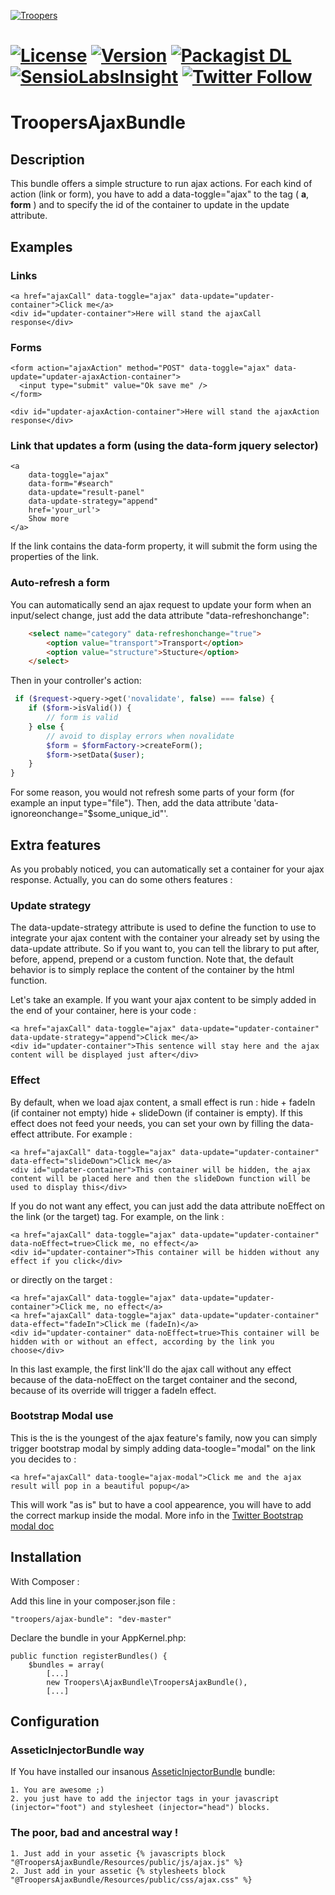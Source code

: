 [![Troopers](https://cloud.githubusercontent.com/assets/618536/18787530/83cf424e-81a3-11e6-8f66-cde3ec5fa82a.png)](http://troopers.agency/?utm_source=AjaxBundle&utm_medium=github&utm_campaign=OpenSource)

[![License](https://img.shields.io/packagist/l/troopers/ajax-bundle.svg)](https://packagist.org/packages/troopers/ajax-bundle)
[![Version](https://img.shields.io/packagist/v/troopers/ajax-bundle.svg)](https://packagist.org/packages/troopers/ajax-bundle)
[![Packagist DL](https://img.shields.io/packagist/dt/troopers/ajax-bundle.svg)](https://packagist.org/packages/troopers/ajax-bundle)
[![SensioLabsInsight](https://insight.sensiolabs.com/projects/aa5263fc-c664-414e-ad50-e20debf15302/mini.png)](https://insight.sensiolabs.com/projects/aa5263fc-c664-414e-ad50-e20debf15302)
[![Twitter Follow](https://img.shields.io/twitter/follow/troopersagency.svg?style=social&label=Follow&style=flat-square)]()
=============

TroopersAjaxBundle
============

## Description

This bundle offers a simple structure to run ajax actions.
For each kind of action (link or form), you have to add a data-toggle="ajax" to the tag ( **a**, **form** ) and to specify the id of the container to update in the update attribute.

## Examples

### Links

    <a href="ajaxCall" data-toggle="ajax" data-update="updater-container">Click me</a>
    <div id="updater-container">Here will stand the ajaxCall response</div>

### Forms

    <form action="ajaxAction" method="POST" data-toggle="ajax" data-update="updater-ajaxAction-container">
      <input type="submit" value="Ok save me" />
    </form>

    <div id="updater-ajaxAction-container">Here will stand the ajaxAction response</div>

### Link that updates a form (using the data-form jquery selector)
    <a
        data-toggle="ajax"
        data-form="#search"
        data-update="result-panel"
        data-update-strategy="append"
        href='your_url'>
        Show more
    </a>
If the link contains the data-form property, it will submit the form using the properties of the link.

### Auto-refresh a form

You can automatically send an ajax request to update your form when an input/select change, just add the data attribute "data-refreshonchange":

```html
    <select name="category" data-refreshonchange="true">
        <option value="transport">Transport</option>
        <option value="structure">Stucture</option>
    </select>
```

Then in your controller's action:

```php
 if ($request->query->get('novalidate', false) === false) {
    if ($form->isValid()) {
        // form is valid
    } else {
        // avoid to display errors when novalidate
        $form = $formFactory->createForm();
        $form->setData($user);
    }
}
```

For some reason, you would not refresh some parts of your form (for example an input type="file"). Then, add the data attribute 'data-ignoreonchange="$some_unique_id"'.

Extra features
---

As you probably noticed, you can automatically set a container for your ajax response. Actually, you can do some others features :

### Update strategy


The data-update-strategy attribute is used to define the function to use to integrate your ajax content with the container your already set by using the data-update attribute. So if you want to, you can tell the library to put after, before, append, prepend or a custom function. Note that, the default behavior is to simply replace the content of the container by the html function.

Let's take an example. If you want your ajax content to be simply added in the end of your container, here is your code :

    <a href="ajaxCall" data-toggle="ajax" data-update="updater-container" data-update-strategy="append">Click me</a>
    <div id="updater-container">This sentence will stay here and the ajax content will be displayed just after</div>


### Effect

By default, when we load ajax content, a small effect is run : hide + fadeIn (if container not empty) hide + slideDown (if container is empty).
If this effect does not feed your needs, you can set your own by filling the data-effect attribute.
For example :

    <a href="ajaxCall" data-toggle="ajax" data-update="updater-container" data-effect="slideDown">Click me</a>
    <div id="updater-container">This container will be hidden, the ajax content will be placed here and then the slideDown function will be used to display this</div>

If you do not want any effect, you can just add the data attribute noEffect on the link (or the target) tag.
For example, on the link :

    <a href="ajaxCall" data-toggle="ajax" data-update="updater-container" data-noEffect=true>Click me, no effect</a>
    <div id="updater-container">This container will be hidden without any effect if you click</div>

or directly on the target :

    <a href="ajaxCall" data-toggle="ajax" data-update="updater-container">Click me, no effect</a>
    <a href="ajaxCall" data-toggle="ajax" data-update="updater-container" data-effect="fadeIn">Click me (fadeIn)</a>
    <div id="updater-container" data-noEffect=true>This container will be hidden with or without an effect, according by the link you choose</div>

In this last example, the first link'll do the ajax call without any effect because of the data-noEffect on the target container and the second, because of its override will trigger a fadeIn effect.

### Bootstrap Modal use

This is the is the youngest of the ajax feature's family, now you can simply trigger bootstrap modal by simply adding data-toogle="modal" on the link you decides to :

    <a href="ajaxCall" data-toogle="ajax-modal">Click me and the ajax result will pop in a beautiful popup</a>

This will work "as is" but to have a cool appearence, you will have to add the correct markup inside the modal. More info in the [Twitter Bootstrap modal doc](http://getbootstrap.com/2.3.2/javascript.html#modals)

## Installation

With Composer :


Add this line in your composer.json file :

    "troopers/ajax-bundle": "dev-master"

Declare the bundle in your AppKernel.php:

    public function registerBundles() {
        $bundles = array(
            [...]
            new Troopers\AjaxBundle\TroopersAjaxBundle(),
            [...]

## Configuration

### AsseticInjectorBundle way

If You have installed our insanous [AsseticInjectorBundle](https://github.com/Troopers/AsseticInjectorBundle/edit/master/README.md) bundle:

    1. You are awesome ;)
    2. you just have to add the injector tags in your javascript (injector="foot") and stylesheet (injector="head") blocks.

### The poor, bad and ancestral way !

    1. Just add in your assetic {% javascripts block "@TroopersAjaxBundle/Resources/public/js/ajax.js" %}
    2. Just add in your assetic {% stylesheets block "@TroopersAjaxBundle/Resources/public/css/ajax.css" %}
